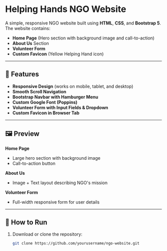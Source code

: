 # Helping Hands NGO Website

A simple, responsive NGO website built using **HTML**, **CSS**, and **Bootstrap 5**.  
The website contains:
- **Home Page** (Hero section with background image and call-to-action)
- **About Us** Section
- **Volunteer Form**
- **Custom Favicon** (Yellow Helping Hand icon)

---

## 📌 Features
- **Responsive Design** (works on mobile, tablet, and desktop)
- **Smooth Scroll Navigation**
- **Bootstrap Navbar with Hamburger Menu**
- **Custom Google Font (Poppins)**
- **Volunteer Form with Input Fields & Dropdown**
- **Custom Favicon in Browser Tab**

---


## 🖼 Preview
**Home Page**
- Large hero section with background image
- Call-to-action button

**About Us**
- Image + Text layout describing NGO's mission

**Volunteer Form**
- Full-width responsive form for user details

---

## 🚀 How to Run
1. Download or clone the repository:
   ```bash
   git clone https://github.com/yourusername/ngo-website.git
   ```
